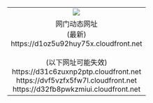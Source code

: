 ﻿<table>
  <tr></tr>
  <tr><td colspan=2 align=center><img src="https://d1oz5u92huy75x.cloudfront.net/Up/oGate.jpg" /></td></tr>
  <tr><td colspan=2 align=center>网门动态网址<br/>(最新)
<br>https://d1oz5u92huy75x.cloudfront.net
<br/><br/>(以下网址可能失效)
<br>https://d31c6zuxnp2ptp.cloudfront.net
<br>https://dvf5vzfx5fw7l.cloudfront.net
<br>https://d32fb8pwkzmiui.cloudfront.net
    </td>
  </tr>
</table>
